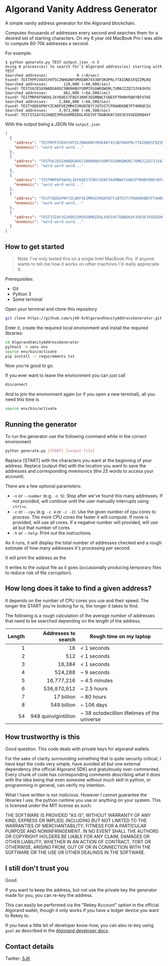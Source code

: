 # Algorand Vanity Address Generator

A simple vanity address generator for the Algorand blockchain.

Computes thousands of addresses every second and searches them for a desired set of starting characters.
On my 6 year old MacBook Pro I was able to compute 60-70k addresses a second.

For example:

```
$ python generate.py TEST output.json -n 5
Using 8 process(es) to search for 5 Algorand address(es) starting with TEST
Searched addresses:             0 (~0/sec)
Found! TESTRPP2VOXSYHT5CZNH6DNFVMXEBR7453BFOKOPRLYTAIDNESFQZZMLRQ
Searched addresses:       120,000 (~60,000/sec)
Found! TESTUUJESXXWADGAOGC5BKNHQUYUOM7GSGWKQWGRL7UMAJ2ZQ73JVA3H3U
Searched addresses:       462,000 (~64,500/sec)
Found! TESTMRP6P5WVHLI6Y6QE57FBGY3KNF36GMBWCFSNE5P7RHNYRQKYBFU76E
Searched addresses:     2,866,000 (~68,500/sec)
Found! TESTYQQE6PNYYZCARF5E2MM4IVRGN7B7YJQTUITCPOAHDKBB7P74HRQC5U
Searched addresses:     3,973,000 (~66,500/sec)
Found! TESTISIAY3G2HQOI5MSGUOMEEDUL45E5VF7DABGKAY3XO3E3VGEEDHQ4XY
```

With the output being a JSON file `output.json`

```json
[
  {
    "address": "TESTRPP2VOXSYHT5CZNH6DNFVMXEBR7453BFOKOPRLYTAIDNESFQZZMLRQ",
    "mnemonic": "word word word..."
  },
  {
    "address": "TESTUUJESXXWADGAOGC5BKNHQUYUOM7GSGWKQWGRL7UMAJ2ZQ73JVA3H3U",
    "mnemonic": "word word word..."
  },
  {
    "address": "TESTMRP6P5WVHLI6Y6QE57FBGY3KNF36GMBWCFSNE5P7RHNYRQKYBFU76E",
    "mnemonic": "word word word..."
  },
  {
    "address": "TESTYQQE6PNYYZCARF5E2MM4IVRGN7B7YJQTUITCPOAHDKBB7P74HRQC5U",
    "mnemonic": "word word word..."
  },
  {
    "address": "TESTISIAY3G2HQOI5MSGUOMEEDUL45E5VF7DABGKAY3XO3E3VGEEDHQ4XY",
    "mnemonic": "word word word..."
  }
]
```

## How to get started

> Note: I've only tested this on a single Intel MacBook Pro.
> If anyone wants to tell me how it works on other machines
> I'd really appreciate it.

Prerequisites:

* Git
* Python 3
* Some terminal

Open your terminal and clone this repository

```bash
git clone https://github.com/sjk0-9/AlgorandVanityAddressGenerator.git
```

Enter it, create the required local environment and install the required libraries:

```bash
cd AlgorandVanityAddressGenerator
python3 -m venv env
source env/bin/activate
pip install -r requirements.txt
```

Now you're good to go.

If you ever want to leave the environment you can just call

```bash
disconnect
```

And to join the environment again (or if you open a new terminal), all you need this time is

```bash
source env/bin/activate
```

## Running the generator

To run the generator use the following command while in the correct environment

```bash
python generate.py [START] [output-file]
```

Replace [START] with the characters you want at the beginning of your address.
Replace [output-file] with the location you want to save the addresses and corresponding mnemonics (the 25 words to access your account).

There are a few optional parameters:

* `-n` or `--number` (e.g. `-n 5`):
  Stop after we've found this many addresses.
  If not provided, will continue until the user manually interrupts using `ctrl+c`.
* `-c` or `--cpu` (e.g. `-c 4` or `-c -2`):
  Use the given number of cpu cores to process.
  The more CPU cores the faster it will compute.
  If none is provided, will use all cores.
  If a negative number will provided, will use all but that number of cores
* `-h` or `--help`:
  Print out the instructions.

As it runs, it will display the total number of addresses checked and a rough estimate of how many addresses it's processing per second.

It will print the address as the 

It writes to the output file as it goes (occasionally producing temporary files to reduce risk of file corruption).

## How long does it take to find a given address?

It depends on the number of CPU cores you use and their speed.
The longer the START you're looking for is, the longer it takes to find.

The following is a rough calculation of the average number of addresses that need to be searched depending on the length of the address.

| Length | Addresses to search | Rough time on my laptop |
| ------:| -------------------:| ----------------------- |
|   1    |   16                |      < 1 seconds               |
|   2    |   512               |      < 1 seconds               |
|   3    |   16,384            |      < 1 seconds               |
|   4    |   524,288           |      ~ 9 seconds               |
|   5    |   16,777,216           |      ~ 4.5 minutes               |
|   6    |   536,870,912       |      ~ 2.5 hours |
|   7    |   17 billion        |      ~ 80 hours |
|   8    |   549 billion       |      ~ 106 days |
|  54    |   948 quinvigintillion | ~ 38 octodecillion lifetimes of the universe |

## How trustworthy is this

Good question.
This code deals with private keys for algorand wallets.

For the sake of clarity surrounding something that is quite security critical, I have kept the code very simple, have avoided all but one external dependency (the official Algorand SDK) and gratuitously over-commented.
Every chunk of code has corresponding comments describing what it does with the idea being that even someone without much skill in python, or programming in general, can verify my intention.

What I have written is not malicious.
However I cannot guarantee the libraries I use,
the python runtime you use or anything on your system.
This is licensed under the MIT license as such:

THE SOFTWARE IS PROVIDED "AS IS", WITHOUT WARRANTY OF ANY KIND, EXPRESS OR IMPLIED, INCLUDING BUT NOT LIMITED TO THE WARRANTIES OF MERCHANTABILITY, FITNESS FOR A PARTICULAR PURPOSE AND NONINFRINGEMENT. IN NO EVENT SHALL THE AUTHORS OR COPYRIGHT HOLDERS BE LIABLE FOR ANY CLAIM, DAMAGES OR OTHER LIABILITY, WHETHER IN AN ACTION OF CONTRACT, TORT OR OTHERWISE, ARISING FROM, OUT OF OR IN CONNECTION WITH THE SOFTWARE OR THE USE OR OTHER DEALINGS IN THE SOFTWARE.

## I still don't trust you

Good.

If you want to keep the address, but not use the private key the generator made for you, you can re-key the address.

This can easily be performed via the "Rekey Account" option in the official Algorand wallet, though it only works if you have a ledger device you want to Rekey to.

If you have a little bit of developer know-how, you can also re-key using `goal` as described in the [Algorand developer docs](https://developer.algorand.org/docs/get-details/accounts/rekey/).

## Contact details

Twitter: [SJK](https://twitter.com/sjk0_9)
